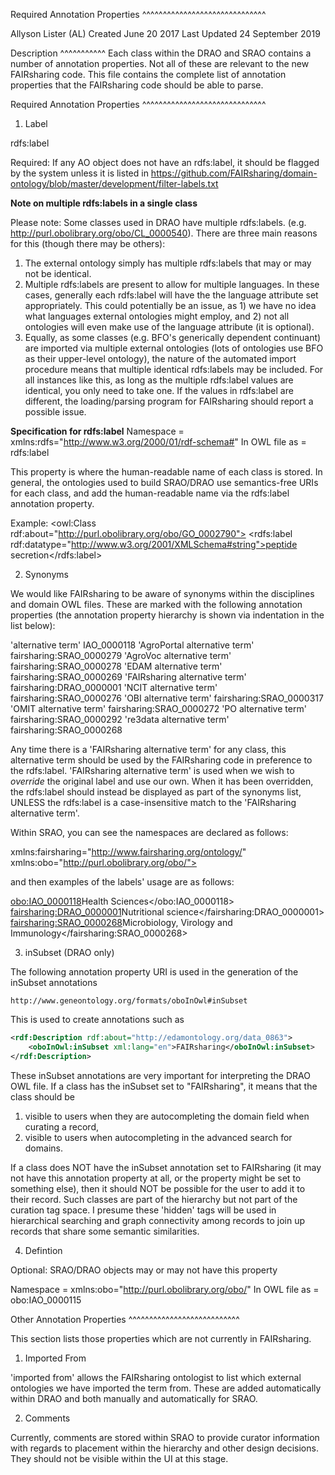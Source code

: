 Required Annotation Properties
^^^^^^^^^^^^^^^^^^^^^^^^^^^^^^

Allyson Lister (AL)
Created June 20 2017
Last Updated 24 September 2019

Description
^^^^^^^^^^^
Each class within the DRAO and SRAO contains a
number of annotation properties. Not all of these are
relevant to the new FAIRsharing code. This file contains the complete
list of annotation properties that the FAIRsharing code should be able
to parse.


Required Annotation Properties
^^^^^^^^^^^^^^^^^^^^^^^^^^^^^^

1. Label

rdfs:label

Required: If any AO object does not have an rdfs:label, it should be
flagged by the system unless it is listed in https://github.com/FAIRsharing/domain-ontology/blob/master/development/filter-labels.txt

**Note on multiple rdfs:labels in a single class**

Please note: Some classes used in DRAO have multiple rdfs:labels. (e.g. http://purl.obolibrary.org/obo/CL_0000540). There are three main reasons for this (though there may be others):
1. The external ontology simply has multiple rdfs:labels that may or may not be identical.
2. Multiple rdfs:labels are present to allow for multiple languages. In these cases, generally each rdfs:label will have the the language attribute set appropriately. This could potentially be an issue, as 1) we have no idea what languages external ontologies might employ, and 2) not all ontologies will even make use of the language attribute (it is optional).
3. Equally, as some classes (e.g. BFO's generically dependent continuant) are imported via multiple external ontologies (lots of ontologies use BFO as their upper-level ontology), the nature of the automated import procedure means that multiple identical rdfs:labels may be included.
For all instances like this, as long as the multiple rdfs:label values are identical, you only need to take one. If the values in rdfs:label are different, the loading/parsing program for FAIRsharing should report a possible issue.


**Specification for rdfs:label**
Namespace = xmlns:rdfs="http://www.w3.org/2000/01/rdf-schema#"
In OWL file as = rdfs:label

This property is where the human-readable name of each class is stored.
In general, the ontologies used to build SRAO/DRAO use semantics-free URIs
for each class, and add the human-readable name via the rdfs:label
annotation property.

Example:
    <owl:Class rdf:about="http://purl.obolibrary.org/obo/GO_0002790">
        <rdfs:label rdf:datatype="http://www.w3.org/2001/XMLSchema#string">peptide secretion</rdfs:label>


2. Synonyms

We would like FAIRsharing to be aware of synonyms within the disciplines and domain OWL files. These are marked with the following annotation properties (the annotation property hierarchy is shown via indentation in the list below):

'alternative term' IAO_0000118
    'AgroPortal alternative term' fairsharing:SRAO_0000279
    'AgroVoc alternative term' fairsharing:SRAO_0000278
    'EDAM alternative term' fairsharing:SRAO_0000269
    'FAIRsharing alternative term'  fairsharing:DRAO_0000001
    'NCIT alternative term' fairsharing:SRAO_0000276
    'OBI alternative term' fairsharing:SRAO_0000317
    'OMIT alternative term' fairsharing:SRAO_0000272
    'PO alternative term' fairsharing:SRAO_0000292
    're3data alternative term' fairsharing:SRAO_0000268


Any time there is a 'FAIRsharing alternative term' for any class,
this alternative term should be used by the FAIRsharing code in
preference to the rdfs:label. 'FAIRsharing alternative term' is used
when we wish to *override* the original label and use our own. When it has been overridden, the rdfs:label should instead be displayed
as part of the synonyms list, UNLESS the rdfs:label is a case-insensitive match to the 'FAIRsharing alternative term'.

Within SRAO, you can see the namespaces are declared as follows:

xmlns:fairsharing="http://www.fairsharing.org/ontology/"
xmlns:obo="http://purl.obolibrary.org/obo/">

and then examples of the labels' usage are as follows:

<obo:IAO_0000118>Health Sciences</obo:IAO_0000118>
<fairsharing:DRAO_0000001>Nutritional science</fairsharing:DRAO_0000001>
<fairsharing:SRAO_0000268>Microbiology, Virology and Immunology</fairsharing:SRAO_0000268>


3. inSubset (DRAO only)

The following annotation property URI is used in the generation of the inSubset
annotations

```
http://www.geneontology.org/formats/oboInOwl#inSubset
```

This is used to create annotations such as

```rdf
<rdf:Description rdf:about="http://edamontology.org/data_0863">
    <oboInOwl:inSubset xml:lang="en">FAIRsharing</oboInOwl:inSubset>
</rdf:Description>
```

These inSubset annotations are very important for interpreting
the DRAO OWL file. If a class has the inSubset set to "FAIRsharing",
it means that the class should be

1. visible to users when they are autocompleting the domain field
when curating a record,
2. visible to users when autocompleting in the advanced search for
domains.

If a class does NOT have the inSubset annotation set to FAIRsharing
(it may not have this annotation property at all, or the property
might be set to something else), then it should NOT be possible for
the user to add it to their record. Such classes are part of the
hierarchy but not part of the curation tag space. I presume these
'hidden' tags will be used in hierarchical searching and graph
connectivity among records to join up records that share some
semantic similarities.

4. Defintion

Optional: SRAO/DRAO objects may or may not have this property

Namespace = xmlns:obo="http://purl.obolibrary.org/obo/"
In OWL file as = obo:IAO_0000115


Other Annotation Properties
^^^^^^^^^^^^^^^^^^^^^^^^^^^

This section lists those properties which are not currently in FAIRsharing.

1. Imported From

'imported from' allows the FAIRsharing ontologist to list which external
ontologies we have imported the term from. These are added
automatically within DRAO and both manually and automatically for SRAO.

2. Comments

Currently, comments are stored within SRAO to provide curator information
with regards to placement within the hierarchy and other design decisions.
They should not be visible within the UI at this stage.
